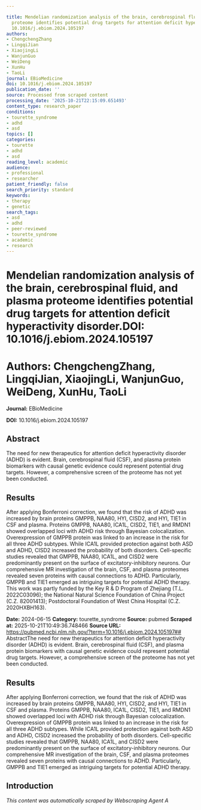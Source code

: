 ```yaml
---

title: Mendelian randomization analysis of the brain, cerebrospinal fluid, and plasma
  proteome identifies potential drug targets for attention deficit hyperactivity disorder.**DOI:**
  10.1016/j.ebiom.2024.105197
authors:
- ChengchengZhang
- LingqiJian
- XiaojingLi
- WanjunGuo
- WeiDeng
- XunHu
- TaoLi
journal: EBioMedicine
doi: 10.1016/j.ebiom.2024.105197
publication_date: ''
source: Processed from scraped content
processing_date: '2025-10-21T22:15:09.651493'
content_type: research_paper
conditions:
- tourette_syndrome
- adhd
- asd
topics: []
categories:
- tourette
- adhd
- asd
reading_level: academic
audience:
- professional
- researcher
patient_friendly: false
search_priority: standard
keywords:
- therapy
- genetic
search_tags:
- asd
- adhd
- peer-reviewed
- tourette_syndrome
- academic
- research
---
```




# Mendelian randomization analysis of the brain, cerebrospinal fluid, and plasma proteome identifies potential drug targets for attention deficit hyperactivity disorder.**DOI:** 10.1016/j.ebiom.2024.105197

# **Authors:** ChengchengZhang, LingqiJian, XiaojingLi, WanjunGuo, WeiDeng, XunHu, TaoLi

**Journal:** EBioMedicine

**DOI:** 10.1016/j.ebiom.2024.105197

## Abstract

The need for new therapeutics for attention deficit hyperactivity disorder (ADHD) is evident. Brain, cerebrospinal fluid (CSF), and plasma protein biomarkers with causal genetic evidence could represent potential drug targets. However, a comprehensive screen of the proteome has not yet been conducted.
## Results
After applying Bonferroni correction, we found that the risk of ADHD was increased by brain proteins GMPPB, NAA80, HYI, CISD2, and HYI, TIE1 in CSF and plasma. Proteins GMPPB, NAA80, ICA1L, CISD2, TIE1, and RMDN1 showed overlapped loci with ADHD risk through Bayesian colocalization. Overexpression of GMPPB protein was linked to an increase in the risk for all three ADHD subtypes. While ICA1L provided protection against both ASD and ADHD, CISD2 increased the probability of both disorders. Cell-specific studies revealed that GMPPB, NAA80, ICA1L, and CISD2 were predominantly present on the surface of excitatory-inhibitory neurons.
Our comprehensive MR investigation of the brain, CSF, and plasma proteomes revealed seven proteins with causal connections to ADHD. Particularly, GMPPB and TIE1 emerged as intriguing targets for potential ADHD therapy.
This work was partly funded by the Key R & D Program of Zhejiang (T.L. 2022C03096); the National Natural Science Foundation of China Project (C.Z. 82001413); Postdoctoral Foundation of West China Hospital (C.Z. 2020HXBH163).

**Date:** 2024-06-15
**Category:** tourette_syndrome
**Source:** pubmed
**Scraped at:** 2025-10-21T10:49:36.748466
**Source URL:** https://pubmed.ncbi.nlm.nih.gov/?term=10.1016/j.ebiom.2024.105197## AbstractThe need for new therapeutics for attention deficit hyperactivity disorder (ADHD) is evident. Brain, cerebrospinal fluid (CSF), and plasma protein biomarkers with causal genetic evidence could represent potential drug targets. However, a comprehensive screen of the proteome has not yet been conducted.
## Results
After applying Bonferroni correction, we found that the risk of ADHD was increased by brain proteins GMPPB, NAA80, HYI, CISD2, and HYI, TIE1 in CSF and plasma. Proteins GMPPB, NAA80, ICA1L, CISD2, TIE1, and RMDN1 showed overlapped loci with ADHD risk through Bayesian colocalization. Overexpression of GMPPB protein was linked to an increase in the risk for all three ADHD subtypes. While ICA1L provided protection against both ASD and ADHD, CISD2 increased the probability of both disorders. Cell-specific studies revealed that GMPPB, NAA80, ICA1L, and CISD2 were predominantly present on the surface of excitatory-inhibitory neurons.
Our comprehensive MR investigation of the brain, CSF, and plasma proteomes revealed seven proteins with causal connections to ADHD. Particularly, GMPPB and TIE1 emerged as intriguing targets for potential ADHD therapy.
## Introduction
*This content was automatically scraped by Webscraping Agent A*